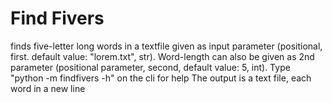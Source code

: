 # Find Fivers

finds five-letter long words in a textfile given as input parameter (positional, first. default value: "lorem.txt", str). 
Word-length can also be given as 2nd parameter (positional parameter, second, default value: 5, int). 
Type "python -m findfivers -h" on the cli for help
The output is a text file, each word in a new line